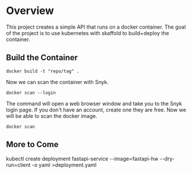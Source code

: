 # Overview #
This project creates a simple API that runs on a docker container.
The goal of the project is to use kubernetes with skaffold to build+deploy
the container.

## Build the Container ##
````
docker build -t "repo/tag" .
````
Now we can scan the container with Snyk.
```
docker scan --login
```
The command will open a web browser window and take you to the Snyk login page.  If you don't
have an account, create one they are free.  Now we will be able to scan the docker image.
```
docker scan
```
## More to Come ##
kubectl create deployment fastapi-service --image=fastapi-hw --dry-run=client -o
 yaml >deployment.yaml
